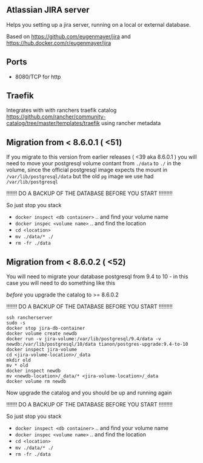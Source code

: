 ## Atlassian JIRA server

Helps you setting up a jira server, running on a local or external database.

Based on https://github.com/eugenmayer/jira and https://hub.docker.com/r/eugenmayer/jira

## Ports

- 8080/TCP for http

## Traefik 

Integrates with with ranchers traefik catalog https://github.com/rancher/community-catalog/tree/master/templates/traefik
using rancher metadata

## Migration from < 8.6.0.1 ( <51)

If you migrate to this version from earlier releases ( <39 aka 8.6.0.1 ) you will need to move your postgresql volume contant
from `./data` to `./` in the volume, since the official postgresql image expects the mount in `/var/lib/postgresql/data` but the old
`pg` image we use had `/var/lib/postgresql`

!!!!!!! DO A BACKUP OF THE DATABASE BEFORE YOU START !!!!!!!!!

So just stop you stack
 - `docker inspect <db container>` .. and find your volume name
 - `docker inspec <volume name>` .. and find the location
 - `cd <location>` 
 - `mv ./data/* ./`
 - `rm -fr ./data`
 
 ## Migration from < 8.6.0.2 ( <52)
 
You will need to migrate your database postgresql from 9.4 to 10 - in this case you will need to do something like this

_before_ you upgrade the catalog to >= 8.6.0.2

!!!!!!! DO A BACKUP OF THE DATABASE BEFORE YOU START !!!!!!!!!

```
ssh rancherserver
sudo -s
docker stop jira-db-container
docker volume create newdb
docker run -v jira-volume:/var/lib/postgresql/9.4/data -v newdb:/var/lib/postgresql/10/data tianon/postgres-upgrade:9.4-to-10
docker inspect jira-volume
cd <jira-volume-location>/_data
mkdir old
mv * old
docker inspect newdb
mv <newdb-location>/_data/* <jira-volume-location>/_data
docker volume rm newdb
```

Now upgrade the catalog and you should be up and running again
 
 !!!!!!! DO A BACKUP OF THE DATABASE BEFORE YOU START !!!!!!!!!
 
 So just stop you stack
  - `docker inspect <db container>` .. and find your volume name
  - `docker inspec <volume name>` .. and find the location
  - `cd <location>` 
  - `mv ./data/* ./`
  - `rm -fr ./data`

